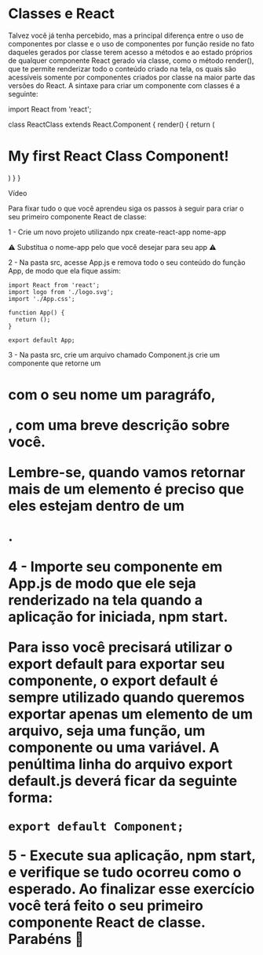 # Classes e React
Talvez você já tenha percebido, mas a principal diferença entre o uso de componentes por classe e o uso de componentes por função reside no fato daqueles gerados por classe terem acesso a métodos e ao estado próprios de qualquer componente React gerado via classe, como o método render(), que te permite renderizar todo o conteúdo criado na tela, os quais são acessíveis somente por componentes criados por classe na maior parte das versões do React. A sintaxe para criar um componente com classes é a seguinte:

import React from 'react';

class ReactClass extends React.Component {
  render() {
    return (
      <h1>My first React Class Component!</h1>
    )
  }
}

Vídeo 

Para fixar tudo o que você aprendeu siga os passos à seguir para criar o seu primeiro componente React de classe:

1 - Crie um novo projeto utilizando npx create-react-app nome-app

⚠️ Substitua o nome-app pelo que você desejar para seu app ⚠️

2 - Na pasta src, acesse App.js e remova todo o seu conteúdo do função App, de modo que ela fique assim:

    import React from 'react';
    import logo from './logo.svg';
    import './App.css';

    function App() {
      return ();
    }

    export default App;

3 - Na pasta src, crie um arquivo chamado Component.js crie um componente que retorne um <h1> com o seu nome um paragráfo, <p>, com uma breve descrição sobre você.

  Lembre-se, quando vamos retornar mais de um elemento é preciso que eles estejam dentro de um <div>.

4 - Importe seu componente em App.js de modo que ele seja renderizado na tela quando a aplicação for iniciada, npm start.

  Para isso você precisará utilizar o export default para exportar seu componente, o export default é sempre utilizado quando queremos exportar apenas um elemento de um arquivo, seja uma função, um componente ou uma variável. A penúltima linha do arquivo export default.js deverá ficar da seguinte forma:

    export default Component;

5 - Execute sua aplicação, npm start, e verifique se tudo ocorreu como o esperado. Ao finalizar esse exercício você terá feito o seu primeiro componente React de classe. Parabéns 🎉